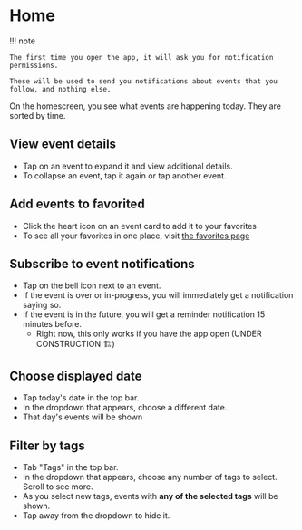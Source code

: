 # Home

!!! note

    The first time you open the app, it will ask you for notification permissions.

    These will be used to send you notifications about events that you follow, and nothing else.

On the homescreen, you see what events are happening today. They are sorted by time.

## View event details

- Tap on an event to expand it and view additional details.
- To collapse an event, tap it again or tap another event.

## Add events to favorited

- Click the heart icon on an event card to add it to your favorites
- To see all your favorites in one place, visit [the favorites page](favorites.md)

## Subscribe to event notifications

- Tap on the bell icon next to an event.
- If the event is over or in-progress, you will immediately get a notification saying so.
- If the event is in the future, you will get a reminder notification 15 minutes before.
    - Right now, this only works if you have the app open (UNDER CONSTRUCTION :building_construction:)

## Choose displayed date
- Tap today's date in the top bar.
- In the dropdown that appears, choose a different date.
- That day's events will be shown

## Filter by tags

- Tab "Tags" in the top bar.
- In the dropdown that appears, choose any number of tags to select. Scroll to see more.
- As you select new tags, events with **any of the selected tags** will be shown.
- Tap away from the dropdown to hide it.


